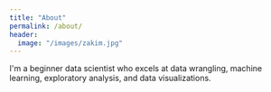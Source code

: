 ```yaml
---
title: "About"
permalink: /about/
header:
  image: "/images/zakim.jpg"
---
```


I'm a beginner data scientist who excels at data wrangling, machine learning, exploratory analysis, and data visualizations.
